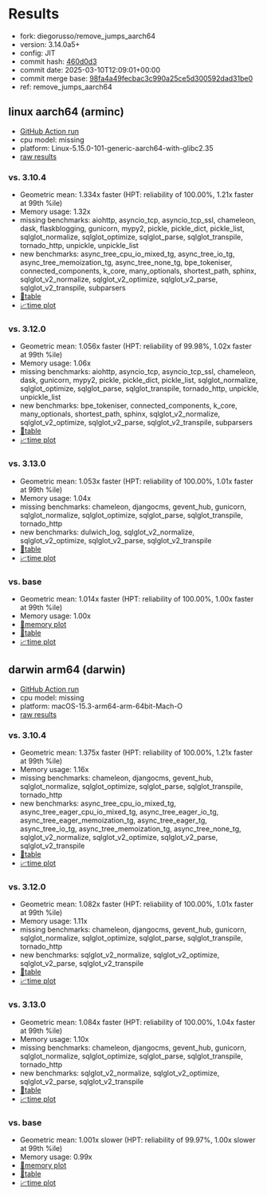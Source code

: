 # Results

- fork: diegorusso/remove_jumps_aarch64
- version: 3.14.0a5+
- config: JIT
- commit hash: [460d0d3](https://github.com/diegorusso/cpython/commit/460d0d3)
- commit date: 2025-03-10T12:09:01+00:00
- commit merge base: [98fa4a49fecbac3c990a25ce5d300592dad31be0](https://github.com/python/cpython/commit/98fa4a49fecbac3c990a25ce5d300592dad31be0)
- ref: remove_jumps_aarch64

## linux aarch64 (arminc)

- [GitHub Action run](https://github.com/faster-cpython/benchmarking/actions/runs/13771117967)
- cpu model: missing
- platform: Linux-5.15.0-101-generic-aarch64-with-glibc2.35
- [raw results](bm-20250310-arminc-aarch64-diegorusso-remove_jumps_aarch64-3.14.0a5%2B-460d0d3.json)

### vs. 3.10.4

- Geometric mean: 1.334x faster (HPT: reliability of 100.00%, 1.21x faster at 99th %ile)
- Memory usage: 1.32x
- missing benchmarks: aiohttp, asyncio_tcp, asyncio_tcp_ssl, chameleon, dask, flaskblogging, gunicorn, mypy2, pickle, pickle_dict, pickle_list, sqlglot_normalize, sqlglot_optimize, sqlglot_parse, sqlglot_transpile, tornado_http, unpickle, unpickle_list
- new benchmarks: async_tree_cpu_io_mixed_tg, async_tree_io_tg, async_tree_memoization_tg, async_tree_none_tg, bpe_tokeniser, connected_components, k_core, many_optionals, shortest_path, sphinx, sqlglot_v2_normalize, sqlglot_v2_optimize, sqlglot_v2_parse, sqlglot_v2_transpile, subparsers
- [📄table](bm-20250310-arminc-aarch64-diegorusso-remove_jumps_aarch64-3.14.0a5%2B-460d0d3-vs-3.10.4.md)
- [📈time plot](bm-20250310-arminc-aarch64-diegorusso-remove_jumps_aarch64-3.14.0a5%2B-460d0d3-vs-3.10.4.svg)

### vs. 3.12.0

- Geometric mean: 1.056x faster (HPT: reliability of 99.98%, 1.02x faster at 99th %ile)
- Memory usage: 1.06x
- missing benchmarks: aiohttp, asyncio_tcp, asyncio_tcp_ssl, chameleon, dask, gunicorn, mypy2, pickle, pickle_dict, pickle_list, sqlglot_normalize, sqlglot_optimize, sqlglot_parse, sqlglot_transpile, tornado_http, unpickle, unpickle_list
- new benchmarks: bpe_tokeniser, connected_components, k_core, many_optionals, shortest_path, sphinx, sqlglot_v2_normalize, sqlglot_v2_optimize, sqlglot_v2_parse, sqlglot_v2_transpile, subparsers
- [📄table](bm-20250310-arminc-aarch64-diegorusso-remove_jumps_aarch64-3.14.0a5%2B-460d0d3-vs-3.12.0.md)
- [📈time plot](bm-20250310-arminc-aarch64-diegorusso-remove_jumps_aarch64-3.14.0a5%2B-460d0d3-vs-3.12.0.svg)

### vs. 3.13.0

- Geometric mean: 1.053x faster (HPT: reliability of 100.00%, 1.01x faster at 99th %ile)
- Memory usage: 1.04x
- missing benchmarks: chameleon, djangocms, gevent_hub, gunicorn, sqlglot_normalize, sqlglot_optimize, sqlglot_parse, sqlglot_transpile, tornado_http
- new benchmarks: dulwich_log, sqlglot_v2_normalize, sqlglot_v2_optimize, sqlglot_v2_parse, sqlglot_v2_transpile
- [📄table](bm-20250310-arminc-aarch64-diegorusso-remove_jumps_aarch64-3.14.0a5%2B-460d0d3-vs-3.13.0.md)
- [📈time plot](bm-20250310-arminc-aarch64-diegorusso-remove_jumps_aarch64-3.14.0a5%2B-460d0d3-vs-3.13.0.svg)

### vs. base

- Geometric mean: 1.014x faster (HPT: reliability of 100.00%, 1.00x faster at 99th %ile)
- Memory usage: 1.00x
- [🧠memory plot](bm-20250310-arminc-aarch64-diegorusso-remove_jumps_aarch64-3.14.0a5%2B-460d0d3-vs-base-mem.svg)
- [📄table](bm-20250310-arminc-aarch64-diegorusso-remove_jumps_aarch64-3.14.0a5%2B-460d0d3-vs-base.md)
- [📈time plot](bm-20250310-arminc-aarch64-diegorusso-remove_jumps_aarch64-3.14.0a5%2B-460d0d3-vs-base.svg)

## darwin arm64 (darwin)

- [GitHub Action run](https://github.com/faster-cpython/benchmarking/actions/runs/13771111380)
- cpu model: missing
- platform: macOS-15.3-arm64-arm-64bit-Mach-O
- [raw results](bm-20250310-darwin-arm64-diegorusso-remove_jumps_aarch64-3.14.0a5%2B-460d0d3.json)

### vs. 3.10.4

- Geometric mean: 1.375x faster (HPT: reliability of 100.00%, 1.21x faster at 99th %ile)
- Memory usage: 1.16x
- missing benchmarks: chameleon, djangocms, gevent_hub, sqlglot_normalize, sqlglot_optimize, sqlglot_parse, sqlglot_transpile, tornado_http
- new benchmarks: async_tree_cpu_io_mixed_tg, async_tree_eager_cpu_io_mixed_tg, async_tree_eager_io_tg, async_tree_eager_memoization_tg, async_tree_eager_tg, async_tree_io_tg, async_tree_memoization_tg, async_tree_none_tg, sqlglot_v2_normalize, sqlglot_v2_optimize, sqlglot_v2_parse, sqlglot_v2_transpile
- [📄table](bm-20250310-darwin-arm64-diegorusso-remove_jumps_aarch64-3.14.0a5%2B-460d0d3-vs-3.10.4.md)
- [📈time plot](bm-20250310-darwin-arm64-diegorusso-remove_jumps_aarch64-3.14.0a5%2B-460d0d3-vs-3.10.4.svg)

### vs. 3.12.0

- Geometric mean: 1.082x faster (HPT: reliability of 100.00%, 1.01x faster at 99th %ile)
- Memory usage: 1.11x
- missing benchmarks: chameleon, djangocms, gevent_hub, gunicorn, sqlglot_normalize, sqlglot_optimize, sqlglot_parse, sqlglot_transpile, tornado_http
- new benchmarks: sqlglot_v2_normalize, sqlglot_v2_optimize, sqlglot_v2_parse, sqlglot_v2_transpile
- [📄table](bm-20250310-darwin-arm64-diegorusso-remove_jumps_aarch64-3.14.0a5%2B-460d0d3-vs-3.12.0.md)
- [📈time plot](bm-20250310-darwin-arm64-diegorusso-remove_jumps_aarch64-3.14.0a5%2B-460d0d3-vs-3.12.0.svg)

### vs. 3.13.0

- Geometric mean: 1.084x faster (HPT: reliability of 100.00%, 1.04x faster at 99th %ile)
- Memory usage: 1.10x
- missing benchmarks: chameleon, djangocms, gevent_hub, gunicorn, sqlglot_normalize, sqlglot_optimize, sqlglot_parse, sqlglot_transpile, tornado_http
- new benchmarks: sqlglot_v2_normalize, sqlglot_v2_optimize, sqlglot_v2_parse, sqlglot_v2_transpile
- [📄table](bm-20250310-darwin-arm64-diegorusso-remove_jumps_aarch64-3.14.0a5%2B-460d0d3-vs-3.13.0.md)
- [📈time plot](bm-20250310-darwin-arm64-diegorusso-remove_jumps_aarch64-3.14.0a5%2B-460d0d3-vs-3.13.0.svg)

### vs. base

- Geometric mean: 1.001x slower (HPT: reliability of 99.97%, 1.00x slower at 99th %ile)
- Memory usage: 0.99x
- [🧠memory plot](bm-20250310-darwin-arm64-diegorusso-remove_jumps_aarch64-3.14.0a5%2B-460d0d3-vs-base-mem.svg)
- [📄table](bm-20250310-darwin-arm64-diegorusso-remove_jumps_aarch64-3.14.0a5%2B-460d0d3-vs-base.md)
- [📈time plot](bm-20250310-darwin-arm64-diegorusso-remove_jumps_aarch64-3.14.0a5%2B-460d0d3-vs-base.svg)


